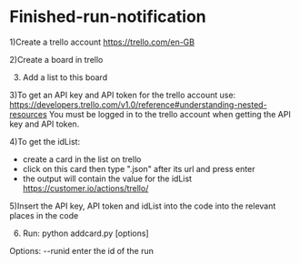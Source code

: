 # Finished-run-notification

1)Create a trello account
https://trello.com/en-GB

2)Create a board in trello

3) Add a list to this board

3)To get an API key and API token for the trello account use:
https://developers.trello.com/v1.0/reference#understanding-nested-resources
You must be logged in to the trello account when getting the API key and API token.

4)To get the idList:
- create a card in the list on trello
- click on this card then type ".json" after its url and press enter 
- the output will contain the value for the idList
https://customer.io/actions/trello/
 
 5)Insert the API key, API token and idList into the code into the relevant places in the code 
 
 6) Run:
   python addcard.py [options]
   
   Options:
   --runid     enter the id of the run
 
 


